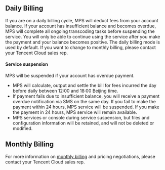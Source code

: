 ## Daily Billing
If you are on a daily billing cycle, MPS will deduct fees from your account balance. If your account has insufficient balance and becomes overdue, MPS will complete all ongoing transcoding tasks before suspending the service. You will only be able to continue using the service after you make the payment and your balance becomes positive. The daily billing mode is used by default. If you want to change to monthly billing, please contact your Tencent Cloud sales rep.

#### Service suspension
MPS will be suspended if your account has overdue payment.
+ MPS will calculate, output and settle the bill for fees incurred the day before daily between 12:00 and 18:00 Beijing time.
+ If payment fails due to insufficient balance, you will receive a payment overdue notification via SMS on the same day. If you fail to make the payment within 24 hours, MPS service will be suspended. If you make the payment in 24 hours, MPS service will remain available.
+ MPS services or console during service suspension, but files and configuration information will be retained, and will not be deleted or modified.


## Monthly Billing

For more information on [monthly billing](https://intl.cloud.tencent.com/document/product/1041/33478) and pricing negotiations, please contact your Tencent Cloud sales rep.

